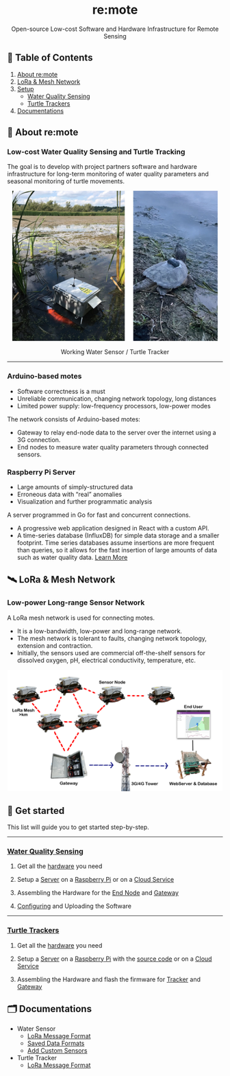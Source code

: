 <div align="center">
    <h1>re:mote</h1>
    <p>Open-source Low-cost Software and Hardware Infrastructure for Remote Sensing</p>
</div>

## 📎 Table of Contents

1. [About re:mote](#-about-remote)
2. [LoRa & Mesh Network](#-lora-mesh-network)
3. [Setup](#-get-started)
    - [Water Quality Sensing](#water-quality-sensing)
    - [Turtle Trackers](#turtle-trackers)
3. [Documentations](#-documentations)

## 📒 About re:mote

### Low-cost Water Quality Sensing and Turtle Tracking

The goal is to develop with project partners software and hardware infrastructure for long-term monitoring of water quality parameters and seasonal monitoring of turtle movements.

<div align="center">
    <img src="Documentation/Pictures/mw_tt.webp" height="350px">
    <p>Working Water Sensor / Turtle Tracker</p>
</div>

---

### Arduino-based motes

- Software correctness is a must
- Unreliable communication, changing network topology, long distances
- Limited power supply: low-frequency processors, low-power modes

The network consists of Arduino-based motes:
- Gateway to relay end-node data to the server over the
internet using a 3G connection.
- End nodes to measure water quality parameters through connected sensors.

### Raspberry Pi Server

- Large amounts of simply-structured data
- Erroneous data with “real” anomalies
- Visualization and further programmatic analysis

A server programmed in Go for fast and concurrent connections.
- A progressive web application designed in React with a custom API.
- A time-series database (InfluxDB) for simple data storage and a smaller footprint. Time series databases assume insertions are more frequent than queries, so it allows for the fast insertion of large amounts of data such as water quality data. [Learn More](https://gitlab.cas.mcmaster.ca/re-mote/publications/-/tree/master/FadhelSekerinskiYao18Timeseries)

## 🛰 LoRa & Mesh Network

### Low-power Long-range Sensor Network

A LoRa mesh network is used for connecting motes.
- It is a low-bandwidth, low-power and long-range network.
- The mesh network is tolerant to faults, changing network topology, extension and contraction.
- Initially, the sensors used are commercial off-the-shelf sensors for dissolved oxygen, pH, electrical conductivity, temperature, etc.

<div align="center">
    <img src="Documentation/Pictures/Mesh.png" width="800px">
</div>

## 🚀 Get started

This list will guide you to get started step-by-step.

---

### [Water Quality Sensing](Water_Sensor/)

1. Get all the [hardware](Documentation/Hardware/Specification.md) you need

2. Setup a [Server](https://gitlab.cas.mcmaster.ca/re-mote/pi-server/blob/master/Documentation/RaspberryPi_Instructions.md) on a [Raspberry Pi](https://www.raspberrypi.com) or on a [Cloud Service](https://gitlab.cas.mcmaster.ca/re-mote/publications/tree/master/HuangMengqi19Encryption&Storage)

3. Assembling the Hardware for the [End Node](Documentation/Hardware/Assembly%20of%20Nodes%20and%20Solar%20Power%20Unit/End%20Node/End_Node%20Setup.md) and [Gateway](Documentation/Hardware/Assembly%20of%20Nodes%20and%20Solar%20Power%20Unit/Gateway%20Node/Gateway%20Assembly.md)

4. [Configuring](Documentation/Setup/Water_Quality_Setup.md#configuring-and-uploading-the-software) and Uploading the Software

---

### [Turtle Trackers](Turtle_Trackers/)

1. Get all the [hardware](Turtle_Trackers/Docs/Specification.md) you need

2. Setup a [Server](https://gitlab.cas.mcmaster.ca/re-mote/pi-server/blob/master/Documentation/RaspberryPi_Instructions.md) on a [Raspberry Pi](https://www.raspberrypi.com) with the [source code](https://gitlab.cas.mcmaster.ca/re-mote/pi-server/-/tree/master/turtle-tracker-webserver) or on a [Cloud Service](https://gitlab.cas.mcmaster.ca/re-mote/publications/tree/master/HuangMengqi19Encryption&Storage)

3. Assembling the Hardware and flash the firmware for [Tracker](Turtle_Trackers/Docs/Assembly_of_Trackers.md) and [Gateway](Turtle_Trackers/Docs/Assembly_of_Gateway.md)

## 🗂 Documentations

 - Water Sensor
    - [LoRa Message Format](Documentation/Software/Message_Formats.md)
    - [Saved Data Formats](Documentation/Software/Saved_Data_Formats.md)
    - [Add Custom Sensors](Documentation/Software/Custom_Sensors.md)
 - Turtle Tracker
    - [LoRa Message Format](Turtle_Trackers/Docs/message_format_turtle_tracker.xlsx)
